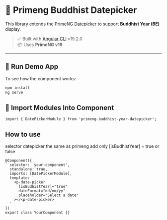 # 📅 Primeng Buddhist Datepicker

This library extends the [PrimeNG Datepicker](https://primeng.org/datepicker) to support **Buddhist Year (BE)** display.

> ✅ Built with [Angular CLI](https://github.com/angular/angular-cli) v19.2.0  
> 📦 Uses **PrimeNG v19**

---

## 🧪 Run Demo App

To see how the component works:

```bash
npm install
ng serve
```


## 🧪 Import Modules Into Component
```
import { DatePickerModule } from 'primeng-buddhist-year-datepicker';
```


## How to use 
selector datepicker the same as primeng add only [isBudhistYear] = true or false
```
@Component({
  selector: 'your-component',
  standalone: true,
  imports: [DatePickerModule],
  template: `
    <p-date-picker
      [isBudhistYear]="true"
      dateFormat="dd/mm/yy"
      placeholder="Select a date"
    ></<p-date-picker>
  `
})
export class YourComponent {}
```